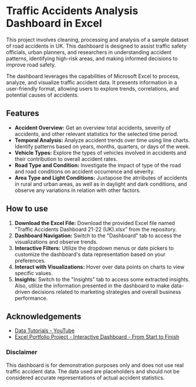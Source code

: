 
# Traffic Accidents Analysis Dashboard in Excel

This project involves cleaning, processing and analysis of a sample dataset of road accidents in UK. This dashboard is designed to assist traffic safety officials, urban planners, and researchers in understanding accident patterns, identifying high-risk areas, and making informed decisions to improve road safety.

The dashboard leverages the capabilities of Microsoft Excel to process, analyze, and visualize traffic accident data. It presents information in a user-friendly format, allowing users to explore trends, correlations, and potential causes of accidents.


## Features

- **Accident Overview:** Get an overview total accidents, severity of accidents, and other relevant statistics for the selected time period.
- **Temporal Analysis:** Analyze accident trends over time using line charts. Identify patterns based on years, months, quarters, or days of the week.
- **Vehicle Types:** Explore the types of vehicles involved in accidents and their contribution to overall accident rates.
- **Road Type and Condition:** Investigate the impact of type of the road and road conditions on accident occurrence and severity.
- **Area Type and Light Conditions:** Juxtapose the atrributes of accidents in rural and urban areas, as well as in daylight and dark conditions, and observe any variations in relation with other factors.


## How to use

1. **Download the Excel File:** Download the provided Excel file named "Traffic Accidents Dashboard 21-22 (UK).xlsx" from the repository.
2. **Dashboard Navigation:** Switch to the "Dashboard" tab to access the visualizations and observe trends.
3. **Interactive Filters:** Utilize the dropdown menus or date pickers to customize the dashboard's data representation based on your preferences.
4. **Interact with Visualizations:** Hover over data points on charts to view specific values.
5. **Insights:** Switch to the "Insights" tab to access some extracted insights. Also, utilize the information presented in the dashboard to make data-driven decisions related to marketing strategies and overall business performance.


## Acknowledgements

 - [Data Tutorials - YouTube](https://www.youtube.com/@datatutorials1/videos)
 - [Excel Portfolio Project - Interactive Dashboard - From Start to Finish](https://www.youtube.com/watch?v=XeWfLNe3moM)
### Disclaimer

This dashboard is for demonstration purposes only and does not use real traffic accident data. The data used are placeholders and should not be considered accurate representations of actual accident statistics.